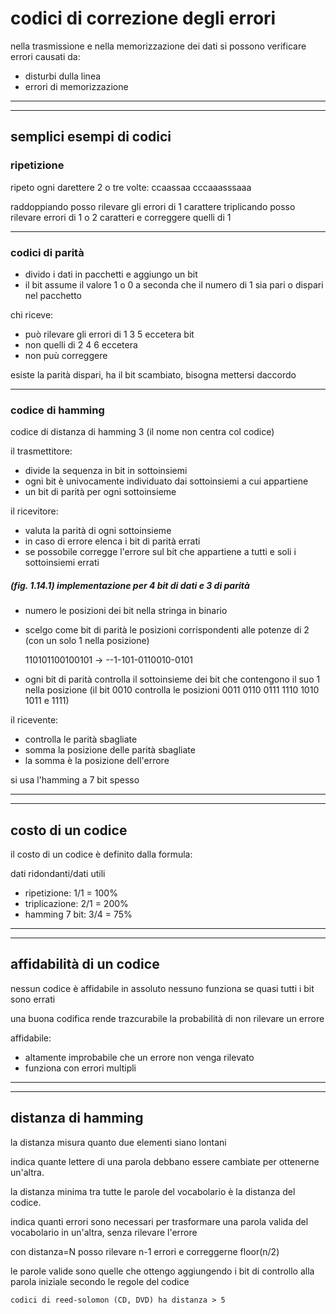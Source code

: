 # codici di correzione degli errori
nella trasmissione e nella memorizzazione dei dati si possono verificare errori causati da:
* disturbi dulla linea
* errori di memorizzazione

---
---
## semplici esempi di codici

### ripetizione

ripeto ogni darettere 2 o tre volte: ccaassaa cccaaasssaaa

raddoppiando posso rilevare gli errori di 1 carattere
triplicando posso rilevare errori di 1 o 2 caratteri e correggere quelli di 1

---
### codici di parità

* divido i dati in pacchetti e aggiungo un bit
* il bit assume il valore 1 o 0 a seconda che il numero di 1 sia pari o dispari nel pacchetto

chi riceve:
* può rilevare gli errori di 1 3 5 eccetera bit
* non quelli di 2 4 6 eccetera
* non puù correggere

esiste la parità dispari, ha il bit scambiato, bisogna mettersi daccordo

---
### codice di hamming

codice di distanza di hamming 3 (il nome non centra col codice)

il trasmettitore:
* divide la sequenza in bit in sottoinsiemi
* ogni bit è univocamente individuato dai sottoinsiemi a cui appartiene
* un bit di parità per ogni sottoinsieme

il ricevitore:
* valuta la parità di ogni sottoinsieme
* in caso di errore elenca i bit di parità errati
* se possobile corregge l'errore sul bit che appartiene a tutti e soli i sottoinsiemi errati

##### (fig. 1.14.1) implementazione per 4 bit di dati e 3 di parità

* numero le posizioni dei bit nella stringa in binario
* scelgo come bit di parità le posizioni corrispondenti alle potenze di 2 (con un solo 1 nella posizione)

    110101100100101 -> --1-101-0110010-0101

* ogni bit di parità controlla il sottoinsieme dei bit che contengono il suo 1 nella posizione (il bit 0010 controlla le posizioni 0011 0110 0111 1110 1010 1011 e 1111)

il ricevente:
* controlla le parità sbagliate
* somma la posizione delle parità sbagliate
* la somma è la posizione dell'errore

si usa l'hamming a 7 bit spesso

---
---
## costo di un codice

il costo di un codice è definito dalla formula:

dati ridondanti/dati utili

* ripetizione: 1/1 = 100%
* triplicazione: 2/1 = 200%
* hamming 7 bit: 3/4 = 75%

---
---
## affidabilità di un codice

nessun codice è affidabile in assoluto
nessuno funziona se quasi tutti i bit sono errati

una buona codifica rende trazcurabile la probabilità di non rilevare un errore

affidabile:
* altamente improbabile che un errore non venga rilevato
* funziona con errori multipli

---
---
## distanza di hamming

la distanza misura quanto due elementi siano lontani

indica quante lettere di una parola debbano essere cambiate per ottenerne un'altra.
 
la distanza minima tra tutte le parole del vocabolario è la distanza del codice.

indica quanti errori sono necessari per trasformare una parola valida del vocabolario in un'altra,
senza rilevare l'errore

con distanza=N posso rilevare n-1 errori
e correggerne floor(n/2)

le parole valide sono quelle che ottengo aggiungendo i bit di controllo alla parola iniziale secondo le regole del codice


    codici di reed-solomon (CD, DVD) ha distanza > 5